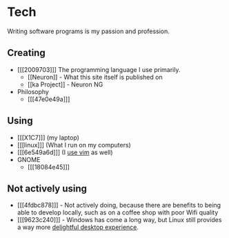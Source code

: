 # Tech 

Writing software programs is my passion and profession.

## Creating

* [[[2009703]]] The programming language I use primarily. 
  * [[Neuron]] - What this site itself is published on
  * [[ka Project]] - Neuron NG
* Philosophy
  * [[[47e0e49a]]]

## Using

* [[[X1C7]]] (my laptop)
* [[[linux]]] (What I run on my computers)
* [[[6e549a6d]]] (I [use vim](https://github.com/srid/nix-config/tree/master/nix/nvim) as well)
* GNOME
  * [[[18084e45]]]

## Not actively using

* [[[4fdbc878]]] - Not actively doing, because there are benefits to being able to develop locally, such as on a coffee shop with poor Wifi quality
* [[[9623c240]]] - Windows has come a long way, but Linux still provides a way more [delightful desktop experience][paperwm].

[paperwm]: https://twitter.com/sridca/status/1314404787169959937